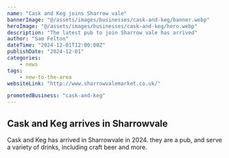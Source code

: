 ```yaml
---
name: "Cask and Keg joins Sharrow vale"
bannerImage: "@/assets/images/businesses/cask-and-keg/banner.webp"
heroImage: "@/assets/images/businesses/cask-and-keg/hero.webp"
description: "The latest pub to join Sharrow vale has arrived"
author: "Sam Felton"
dateTime: "2024-12-01T12:00:00Z"
publishDate: "2024-12-01"
categories:
    - news
tags:
    - new-to-the-area
websiteLink: "http://www.sharrowvalemarket.co.uk/"

promotedBusiness: "cask-and-keg"
---
```


## Cask and Keg arrives in Sharrowvale

Cask and Keg has arrived in Sharrowvale in 2024. they are a pub, and serve a variety of drinks, including craft beer and more.

